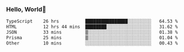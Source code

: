 
### Hello, World🐤

<!--START_SECTION:waka-->

```txt
TypeScript    26 hrs          ████████████████░░░░░░░░░   64.53 %
HTML          12 hrs 44 mins  ████████░░░░░░░░░░░░░░░░░   31.62 %
JSON          33 mins         ▒░░░░░░░░░░░░░░░░░░░░░░░░   01.38 %
Prisma        25 mins         ▒░░░░░░░░░░░░░░░░░░░░░░░░   01.04 %
Other         10 mins         ░░░░░░░░░░░░░░░░░░░░░░░░░   00.43 %
```

<!--END_SECTION:waka-->
